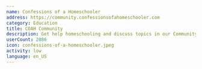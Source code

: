 ```yaml
---
name: Confessions of a Homeschooler
address: https://community.confessionsofahomeschooler.com
category: Education
title: COAH Community
description: Get help homeschooling and discuss topics in our Community Forum
userCount: 2086
icon: confessions-of-a-homeschooler.jpeg
activity: low
language: en_US
---
```

